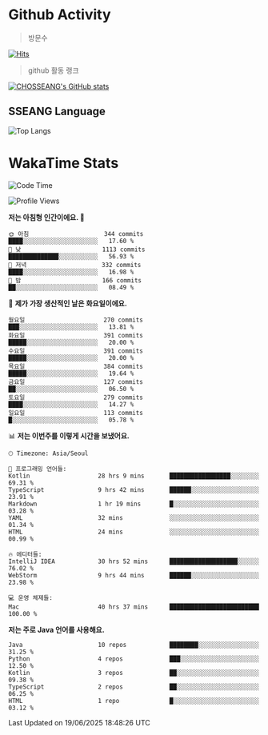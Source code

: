 <!--
**CHOSSEANG/CHOSSEANG** is a ✨ _special_ ✨ repository because its `README.md` (this file) appears on your GitHub profile.

Here are some ideas to get you started:

- 🔭 I’m currently working on ...
- 🌱 I’m currently learning ...
- 👯 I’m looking to collaborate on ...
- 🤔 I’m looking for help with ...
- 💬 Ask me about ...
- 📫 How to reach me: ...
- 😄 Pronouns: ...
- ⚡ Fun fact: ...
-->

# Github Activity
> 방문수

[![Hits](https://hits.seeyoufarm.com/api/count/incr/badge.svg?url=https%3A%2F%2Fgithub.com%2FCHOSSEANG&count_bg=%238AED3E&title_bg=%23495358&icon=electron.svg&icon_color=%23E7E7E7&title=CHOSSEANG&edge_flat=false)](https://hits.seeyoufarm.com)
> github 활동 랭크

[![CHOSSEANG's GitHub stats](https://github-readme-stats.vercel.app/api?username=CHOSSEANG)](https://github.com/CHOSSEANG/github-readme-stats)

## SSEANG Language
![Top Langs](https://github-readme-stats.vercel.app/api/top-langs/?username=CHOSSEANG&layout=compact)

# WakaTime Stats

<!--START_SECTION:waka-->
![Code Time](http://img.shields.io/badge/Code%20Time-669%20hrs%2040%20mins-blue)

![Profile Views](http://img.shields.io/badge/Profile%20Views-0-blue)

**저는 아침형 인간이에요. 🐤** 

```text
🌞 아침                     344 commits         ████░░░░░░░░░░░░░░░░░░░░░   17.60 % 
🌆 낮　                     1113 commits        ██████████████░░░░░░░░░░░   56.93 % 
🌃 저녁                     332 commits         ████░░░░░░░░░░░░░░░░░░░░░   16.98 % 
🌙 밤　                     166 commits         ██░░░░░░░░░░░░░░░░░░░░░░░   08.49 % 
```
📅 **제가 가장 생산적인 날은 화요일이에요.** 

```text
월요일                      270 commits         ███░░░░░░░░░░░░░░░░░░░░░░   13.81 % 
화요일                      391 commits         █████░░░░░░░░░░░░░░░░░░░░   20.00 % 
수요일                      391 commits         █████░░░░░░░░░░░░░░░░░░░░   20.00 % 
목요일                      384 commits         █████░░░░░░░░░░░░░░░░░░░░   19.64 % 
금요일                      127 commits         ██░░░░░░░░░░░░░░░░░░░░░░░   06.50 % 
토요일                      279 commits         ████░░░░░░░░░░░░░░░░░░░░░   14.27 % 
일요일                      113 commits         █░░░░░░░░░░░░░░░░░░░░░░░░   05.78 % 
```


📊 **저는 이번주를 이렇게 시간을 보냈어요.** 

```text
🕑︎ Timezone: Asia/Seoul

💬 프로그래밍 언어들: 
Kotlin                   28 hrs 9 mins       █████████████████░░░░░░░░   69.31 % 
TypeScript               9 hrs 42 mins       ██████░░░░░░░░░░░░░░░░░░░   23.91 % 
Markdown                 1 hr 19 mins        █░░░░░░░░░░░░░░░░░░░░░░░░   03.28 % 
YAML                     32 mins             ░░░░░░░░░░░░░░░░░░░░░░░░░   01.34 % 
HTML                     24 mins             ░░░░░░░░░░░░░░░░░░░░░░░░░   00.99 % 

🔥 에디터들: 
IntelliJ IDEA            30 hrs 52 mins      ███████████████████░░░░░░   76.02 % 
WebStorm                 9 hrs 44 mins       ██████░░░░░░░░░░░░░░░░░░░   23.98 % 

💻 운영 체제들: 
Mac                      40 hrs 37 mins      █████████████████████████   100.00 % 
```

**저는 주로 Java 언어를 사용해요.** 

```text
Java                     10 repos            ████████░░░░░░░░░░░░░░░░░   31.25 % 
Python                   4 repos             ███░░░░░░░░░░░░░░░░░░░░░░   12.50 % 
Kotlin                   3 repos             ██░░░░░░░░░░░░░░░░░░░░░░░   09.38 % 
TypeScript               2 repos             ██░░░░░░░░░░░░░░░░░░░░░░░   06.25 % 
HTML                     1 repo              █░░░░░░░░░░░░░░░░░░░░░░░░   03.12 % 
```




 Last Updated on 19/06/2025 18:48:26 UTC
<!--END_SECTION:waka-->
